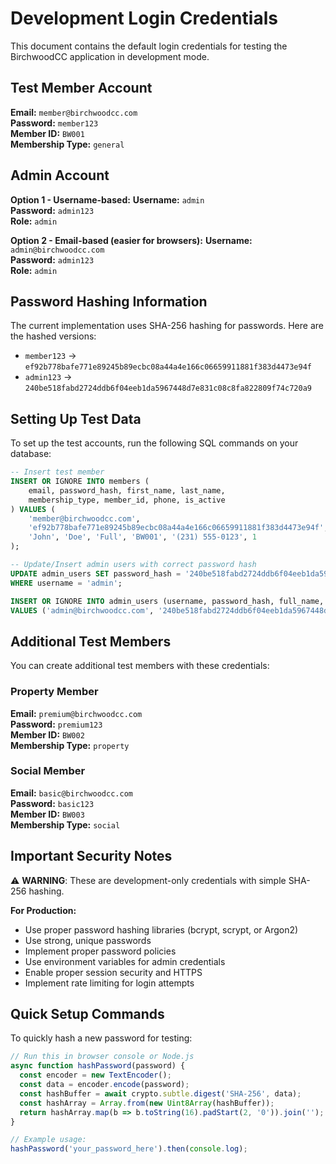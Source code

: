 # Development Login Credentials

This document contains the default login credentials for testing the BirchwoodCC application in development mode.

## Test Member Account

**Email:** `member@birchwoodcc.com`  
**Password:** `member123`  
**Member ID:** `BW001`  
**Membership Type:** `general`

## Admin Account

**Option 1 - Username-based:**
**Username:** `admin`  
**Password:** `admin123`  
**Role:** `admin`  

**Option 2 - Email-based (easier for browsers):**
**Username:** `admin@birchwoodcc.com`  
**Password:** `admin123`  
**Role:** `admin`

## Password Hashing Information

The current implementation uses SHA-256 hashing for passwords. Here are the hashed versions:

- `member123` → `ef92b778bafe771e89245b89ecbc08a44a4e166c06659911881f383d4473e94f`
- `admin123` → `240be518fabd2724ddb6f04eeb1da5967448d7e831c08c8fa822809f74c720a9`

## Setting Up Test Data

To set up the test accounts, run the following SQL commands on your database:

```sql
-- Insert test member
INSERT OR IGNORE INTO members (
    email, password_hash, first_name, last_name, 
    membership_type, member_id, phone, is_active
) VALUES (
    'member@birchwoodcc.com', 
    'ef92b778bafe771e89245b89ecbc08a44a4e166c06659911881f383d4473e94f',
    'John', 'Doe', 'Full', 'BW001', '(231) 555-0123', 1
);

-- Update/Insert admin users with correct password hash
UPDATE admin_users SET password_hash = '240be518fabd2724ddb6f04eeb1da5967448d7e831c08c8fa822809f74c720a9' 
WHERE username = 'admin';

INSERT OR IGNORE INTO admin_users (username, password_hash, full_name, role) 
VALUES ('admin@birchwoodcc.com', '240be518fabd2724ddb6f04eeb1da5967448d7e831c08c8fa822809f74c720a9', 'Admin User', 'admin');
```

## Additional Test Members

You can create additional test members with these credentials:

### Property Member
**Email:** `premium@birchwoodcc.com`  
**Password:** `premium123`  
**Member ID:** `BW002`  
**Membership Type:** `property`

### Social Member  
**Email:** `basic@birchwoodcc.com`  
**Password:** `basic123`  
**Member ID:** `BW003`  
**Membership Type:** `social`

## Important Security Notes

⚠️ **WARNING**: These are development-only credentials with simple SHA-256 hashing.

**For Production:**
- Use proper password hashing libraries (bcrypt, scrypt, or Argon2)
- Use strong, unique passwords
- Implement proper password policies
- Use environment variables for admin credentials
- Enable proper session security and HTTPS
- Implement rate limiting for login attempts

## Quick Setup Commands

To quickly hash a new password for testing:

```javascript
// Run this in browser console or Node.js
async function hashPassword(password) {
  const encoder = new TextEncoder();
  const data = encoder.encode(password);
  const hashBuffer = await crypto.subtle.digest('SHA-256', data);
  const hashArray = Array.from(new Uint8Array(hashBuffer));
  return hashArray.map(b => b.toString(16).padStart(2, '0')).join('');
}

// Example usage:
hashPassword('your_password_here').then(console.log);
```
